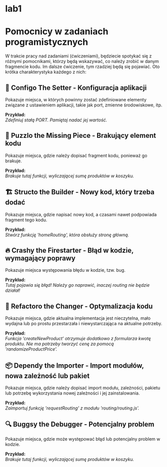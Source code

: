 # lab1
# Pomocnicy w zadaniach programistycznych

W trakcie pracy nad zadaniami (ćwiczeniami), będziecie spotykać się z różnymi pomocnikami, którzy będą wskazywać, co należy zrobić w danym fragmencie kodu. Im dalsze ćwiczenie, tym rzadziej będą się pojawiać. Oto krótka charakterystyka każdego z nich:

## 🔧 Configo The Setter - Konfiguracja aplikacji  
Pokazuje miejsca, w których powinny zostać zdefiniowane elementy związane z ustawieniem aplikacji, takie jak port, zmienne środowiskowe, itp.

**Przykład:**  
_Zdefiniuj stałą PORT. Pamiętaj nadać jej wartość._

## 🧬 Puzzlo the Missing Piece - Brakujący element kodu  
Pokazuje miejsca, gdzie należy dopisać fragment kodu, ponieważ go brakuje.

**Przykład:**  
_Brakuje tutaj funkcji, wyliczającej sumę produktów w koszyku._

## 🏗 Structo the Builder - Nowy kod, który trzeba dodać  
Pokazuje miejsca, gdzie napisać nowy kod, a czasami nawet podpowiada fragment tego kodu.

**Przykład:**  
_Stwórz funkcję 'homeRouting', która obsłuży stronę główną._

## 🔥 Crashy the Firestarter - Błąd w kodzie, wymagający poprawy  
Pokazuje miejsca występowania błędu w kodzie, tzw. bug.

**Przykład:**  
_Tutaj pojawia się błąd! Należy go naprawić, inaczej routing nie będzie działał!_

## 🔄 Refactoro the Changer - Optymalizacja kodu  
Pokazuje miejsca, gdzie aktualna implementacja jest nieczytelna, mało wydajna lub po prostu przestarzała i niewystarczająca na aktualne potrzeby.

**Przykład:**  
_Funkcja 'createNewProduct' otrzymuje dodatkowo z formularza kwotę produktu. Nie ma potrzeby tworzyć cenę za pomocą 'randomizeProductPrice'._

## 📦 Dependy the Importer - Import modułów, nowa zależność lub pakiet  
Pokazuje miejsca, gdzie należy dopisać import modułu, zależności, pakietu lub potrzebę wykorzystania nowej zależności i jej zainstalowania.

**Przykład:**  
_Zaimportuj funkcję 'requestRouting' z modułu 'routing/routing.js'._

## 🔍 Buggsy the Debugger - Potencjalny problem  
Pokazuje miejsca, gdzie może występować błąd lub potencjalny problem w kodzie.

**Przykład:**  
_Brakuje tutaj funkcji, wyliczającej sumę produktów w koszyku._
